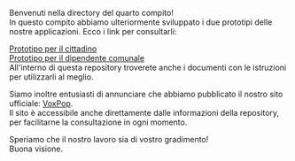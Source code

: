 Benvenuti nella directory del quarto compito!    
In questo compito abbiamo ulteriormente sviluppato i due prototipi delle nostre applicazioni. Ecco i link per consultarli:     

[Prototipo per il cittadino](https://www.figma.com/proto/8HytCMheOZfMn9LcYNFldE/prototipo-app-VoxPop?node-id=3-234&node-type=canvas&t=SNmoGSw0oQu8xXxV-1&scaling=scale-down&content-scaling=fixed&page-id=0%3A1&starting-point-node-id=93%3A423)      
[Prototipo per il dipendente comunale](https://www.figma.com/design/qzYeEaHquSmLlf9sz3ycIN/Website?node-id=393-2758&t=b9krzKWVkbVkf8U1-1)   
All'interno di questa repository troverete anche i documenti con le istruzioni per utilizzarli al meglio.    
     
Siamo inoltre entusiasti di annunciare che abbiamo pubblicato il nostro sito ufficiale: [VoxPop](https://aliceemonti14.wixsite.com/voxpop).    
Il sito è accessibile anche direttamente dalle informazioni della repository, per facilitarne la consultazione in ogni momento.    
    
Speriamo che il nostro lavoro sia di vostro gradimento!   
Buona visione.    
